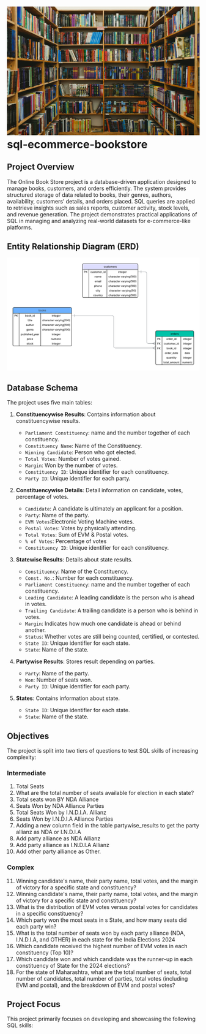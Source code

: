 #  ![Logo](https://github.com/Speardrex/sql-ecommerce-bookstore/blob/main/caleb-woods-fulXJYIvRi8-unsplash.jpg) sql-ecommerce-bookstore
## Project Overview
The Online Book Store project is a database-driven application designed to manage books, customers, and orders efficiently. The system provides structured storage of data related to books, their genres, authors, availability, customers’ details, and orders placed. SQL queries are applied to retrieve insights such as sales reports, customer activity, stock levels, and revenue generation. The project demonstrates practical applications of SQL in managing and analyzing real-world datasets for e-commerce-like platforms.
## Entity Relationship Diagram (ERD)
![ERD](https://github.com/Speardrex/sql-ecommerce-bookstore/blob/main/Database%20ER%20diagram%20(crow's%20foot).png)


## Database Schema

The project uses five main tables:

1. **Constituencywise Results**: Contains information about constituencywise results.
   - `Parliament Constituency`: name and the number together of each constituency.
   - `Constituency Name`: Name of the Constituency.
   - `Winning Candidate`: Person who got elected.
   - `Total Votes`: Number of votes gained.
   - `Margin`: Won by the number of votes.
   - `Constituency ID`: Unique identifier for each constituency.
   - `Party ID`: Unique identifier for each party.

2. **Constituencywise Details**: Detail information on candidate, votes, percentage of votes.
   - `Candidate`: A candidate is ultimately an applicant for a position.
   - `Party`: Name of the party.
   - `EVM Votes`:Electronic Voting Machine votes.
   - `Postal Votes`: Votes by physically attending.
   - `Total Votes`: Sum of EVM & Postal votes.
   - `% of Votes`: Percentage of votes
   - `Constituency ID`: Unique identifier for each constituency.

3. **Statewise Results**: Details about state results.
   - `Constituency`: Name of the Constituency.
   - `Const. No.`: Number for each constituency.
   - `Parliament Constituency`: name and the number together of each constituency.
   - `Leading Candidate`: A leading candidate is the person who is ahead in votes.
   - `Trailing Candidate`: A trailing candidate is a person who is behind in votes.
   - `Margin`: Indicates how much one candidate is ahead or behind another.
   - `Status`: Whether votes are still being counted, certified, or contested.
   - `State ID`: Unique identifier for each state.
   - `State`: Name of the state.

4. **Partywise Results**: Stores result depending on parties.
   - `Party`: Name of the party.
   - `Won`: Number of seats won.
   - `Party ID`: Unique identifier for each party.

5. **States**: Contains information about state.
   - `State ID`: Unique identifier for each state.
   - `State`: Name of the state.

## Objectives
The project is split into two tiers of questions to test SQL skills of increasing complexity:

### Intermediate
1. Total Seats
2. What are the total number of seats available for election in each state?
3. Total seats won BY NDA Alliance
4. Seats Won by NDA Alliance Parties
5. Total Seats Won by I.N.D.I.A. Allianz
6. Seats Won by I.N.D.I.A Alliance Parties
7. Adding a new column field in the table partywise_results to get the party allianz as NDA or I.N.D.I.A
8. Add party alliance as NDA Allianz
9. Add party alliance as I.N.D.I.A Allianz
10. Add other party alliance as Other.

### Complex
11. Winning candidate's name, their party name, total votes, and the margin of victory for a specific state and constituency?
12. Winning candidate's name, their party name, total votes, and the margin of victory for a specific state and constituency?
13. What is the distribution of EVM votes versus postal votes for candidates in a specific constituency?
14. Which party won the most seats in s State, and how many seats did each party win?
15. What is the total number of seats won by each party alliance (NDA, I.N.D.I.A, and OTHER) in each state for the India Elections 2024
16. Which candidate received the highest number of EVM votes in each constituency (Top 10)?
17. Which candidate won and which candidate was the runner-up in each constituency of State for the 2024 elections?
18. For the state of Maharashtra, what are the total number of seats, total number of candidates, total number of parties, total votes (including EVM and postal), and the breakdown of EVM and postal votes?

## Project Focus

This project primarily focuses on developing and showcasing the following SQL skills:
